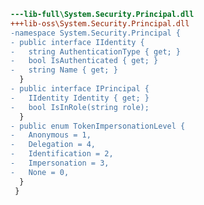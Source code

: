 ﻿```diff
---lib-full\System.Security.Principal.dll
+++lib-oss\System.Security.Principal.dll
-namespace System.Security.Principal {
- public interface IIdentity {
-   string AuthenticationType { get; }
-   bool IsAuthenticated { get; }
-   string Name { get; }
  }
- public interface IPrincipal {
-   IIdentity Identity { get; }
-   bool IsInRole(string role);
  }
- public enum TokenImpersonationLevel {
-   Anonymous = 1,
-   Delegation = 4,
-   Identification = 2,
-   Impersonation = 3,
-   None = 0,
  }
 }
```

